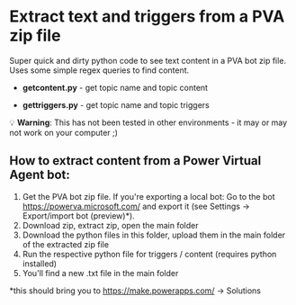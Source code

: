 # Extract text and triggers from a PVA zip file

Super quick and dirty python code to see text content in a PVA bot zip file. Uses some simple regex queries to find content.

- **getcontent.py** - get topic name and topic content 

- **gettriggers.py** - get topic name and topic triggers

💡 **Warning**: This has not been tested in other environments - it may or may not work on your computer ;)

## How to extract content from a Power Virtual Agent bot:

1. Get the PVA bot zip file. If you're exporting a local bot: Go to the bot https://powerva.microsoft.com/ and export it (see Settings -> Export/import bot (preview)*).
2. Download zip, extract zip, open the main folder
3. Download the python files in this folder, upload them in the main folder of the extracted zip file
4. Run the respective python file for triggers / content (requires python installed)
5. You'll find a new .txt file in the main folder

*this should bring you to https://make.powerapps.com/ -> Solutions
